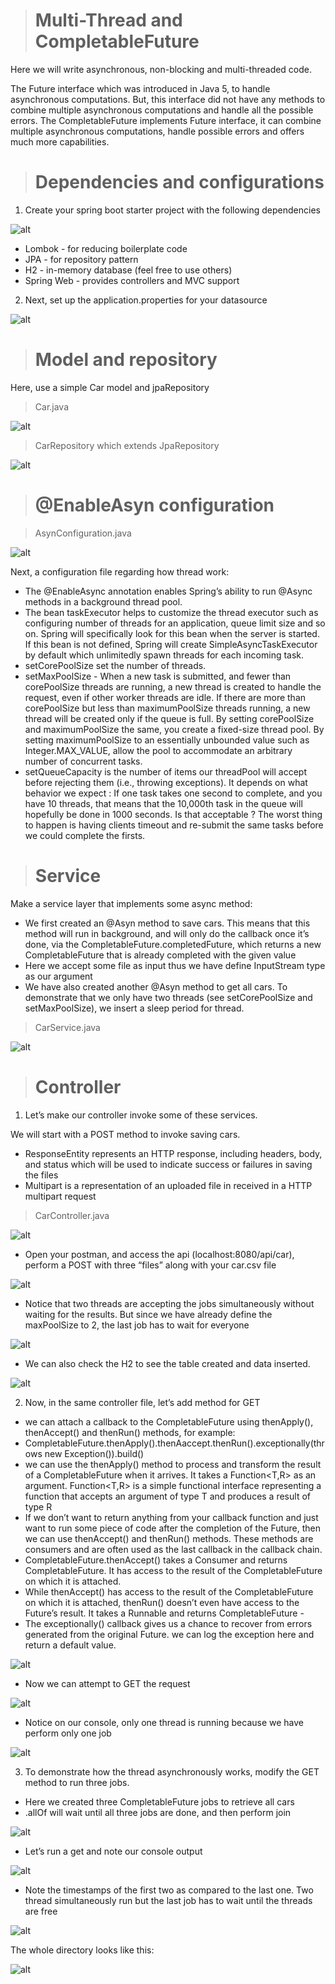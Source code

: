 ># Multi-Thread and CompletableFuture

Here we will write asynchronous, non-blocking and multi-threaded code.

The Future interface which was introduced in Java 5, to handle asynchronous computations. But, this interface did not have any methods to combine multiple asynchronous computations and handle all the possible errors. The CompletableFuture implements Future interface, it can combine multiple asynchronous computations, handle possible errors and offers much more capabilities.

># Dependencies and configurations

1. Create your spring boot starter project with the following dependencies

![alt](./image/1.PNG)

- Lombok - for reducing boilerplate code
- JPA - for repository pattern
- H2 - in-memory database (feel free to use others)
- Spring Web - provides controllers and MVC support

2. Next, set up the application.properties for your datasource

![alt](./image/2.PNG)

># Model and repository

Here, use a simple Car model and jpaRepository

> Car.java

![alt](./image/3.PNG)

> CarRepository which extends JpaRepository

![alt](./image/4.PNG)

># @EnableAsyn configuration

> AsynConfiguration.java
 
![alt](./image/5.PNG)

Next, a configuration file regarding how thread work:
- The @EnableAsync annotation enables Spring’s ability to run @Async methods in a background thread pool. 
- The bean taskExecutor helps to customize the thread executor such as configuring number of threads for an application, queue limit size and so on. Spring will specifically look for this bean when the server is started. If this bean is not defined, Spring will create SimpleAsyncTaskExecutor by default which unlimitedly spawn threads for each incoming task.
- setCorePoolSize set the number of threads.
- setMaxPoolSize - When a new task is submitted, and fewer than corePoolSize threads are running, a new thread is created to handle the request, even if other worker threads are idle. If there are more than corePoolSize but less than maximumPoolSize threads running, a new thread will be created only if the queue is full. By setting corePoolSize and maximumPoolSize the same, you create a fixed-size thread pool. By setting maximumPoolSize to an essentially unbounded value such as Integer.MAX_VALUE, allow the pool to accommodate an arbitrary number of concurrent tasks.
- setQueueCapacity is the number of items our threadPool will accept before rejecting them (i.e., throwing exceptions). It depends on what behavior we expect : If one task takes one second to complete, and you have 10 threads, that means that the 10,000th task in the queue will hopefully be done in 1000 seconds. Is that acceptable ? The worst thing to happen is having clients timeout and re-submit the same tasks before we could complete the firsts.

># Service

Make a service layer that implements some async method:

- We first created an @Asyn method to save cars.  This means that this method will run in background, and will only do the callback once it’s done, via the CompletableFuture.completedFuture, which returns a new CompletableFuture that is already completed with the given value
- Here we accept some file as input thus we have define InputStream type as our argument
- We have also created another @Asyn method to get all cars.  To demonstrate that we only have two threads (see setCorePoolSize and setMaxPoolSize), we insert a sleep period for thread.

> CarService.java

![alt](./image/6.png)

># Controller

1. Let’s make our controller invoke some of these services.

We will start with a POST method to invoke saving cars.

- ResponseEntity represents an HTTP response, including headers, body, and status which will be used to indicate success or failures in saving the files
- Multipart is a representation of an uploaded file in received in a HTTP multipart request

> CarController.java
 
![alt](./image/7.PNG)

- Open your postman, and access the api (localhost:8080/api/car), perform a POST with three “files” along with your car.csv file

![alt](./image/8.PNG)

- Notice that two threads are accepting the jobs simultaneously without waiting for the results.  But since we have already define the maxPoolSize to 2, the last job has to wait for everyone

![alt](./image/9.PNG)

- We can also check the H2 to see the table created and data inserted.

![alt](./image/10.PNG)

2. Now, in the same controller file, let’s add method for GET

- we can attach a callback to the CompletableFuture using thenApply(), thenAccept() and thenRun() methods, for example:
- CompletableFuture.thenApply().thenAaccept.thenRun().exceptionally(throws new Exception()).build()
- we can use the thenApply() method to process and transform the result of a CompletableFuture when it arrives. It takes a Function<T,R> as an argument. Function<T,R> is a simple functional interface representing a function that accepts an argument of type T and produces a result of type R 
- If we don’t want to return anything from your callback function and just want to run some piece of code after the completion of the Future, then we can use thenAccept() and thenRun() methods. These methods are consumers and are often used as the last callback in the callback chain.
- CompletableFuture.thenAccept() takes a Consumer<T> and returns CompletableFuture<Void>. It has access to the result of the CompletableFuture on which it is attached.
- While thenAccept() has access to the result of the CompletableFuture on which it is attached, thenRun() doesn’t even have access to the Future’s result. It takes a Runnable and returns CompletableFuture<Void> -
- The exceptionally() callback gives us a chance to recover from errors generated from the original Future. we can log the exception here and return a default value.

![alt](./image/11.PNG)

- Now we can attempt to GET the request

![alt](./image/12.PNG)

- Notice on our console, only one thread is running because we have perform only one job

![alt](./image/13.PNG)

3. To demonstrate how the thread asynchronously works, modify the GET method to run three jobs.

- Here we created three CompletableFuture jobs to retrieve all cars
- .allOf will wait until all three jobs are done, and then perform join

![alt](./image/14.PNG)

- Let’s run a get and note our console output

![alt](./image/15.PNG)

- Note the timestamps of the first two as compared to the last one.  Two thread simultaneously run but the last job has to wait until the threads are free

![alt](./image/16.PNG)

The whole directory looks like this:

![alt](./image/17.PNG)